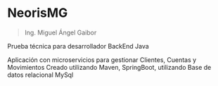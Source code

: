 # NeorisMG
> Ing. Miguel Ángel Gaibor
 
Prueba técnica para desarrollador BackEnd Java

Aplicación con microservicios para gestionar Clientes, Cuentas y Movimientos
Creado utilizando Maven, SpringBoot, utilizando Base de datos relacional MySql
